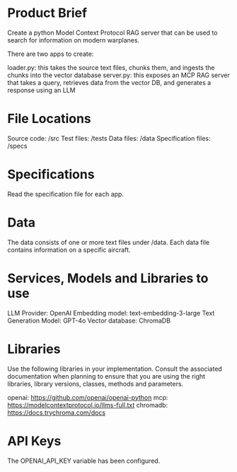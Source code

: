 # Product Brief
Create a python Model Context Protocol RAG server that can be used to search for information on modern warplanes.

There are two apps to create:

loader.py: this takes the source text files, chunks them, and ingests the chunks into the vector database
server.py: this exposes an MCP RAG server that takes a query, retrieves data from the vector DB, and generates a response using an LLM

# File Locations
Source code: /src
Test files: /tests
Data files: /data
Specification files: /specs

# Specifications
Read the specification file for each app.

# Data
The data consists of one or more text files under /data.
Each data file contains information on a specific aircraft.

# Services, Models and Libraries to use
LLM Provider: OpenAI
Embedding model: text-embedding-3-large
Text Generation Model: GPT-4o
Vector database: ChromaDB

# Libraries
Use the following libraries in your implementation.
Consult the associated documentation when planning to ensure that you are using the right libraries, library versions, classes, methods and parameters.

openai: https://github.com/openai/openai-python
mcp: https://modelcontextprotocol.io/llms-full.txt
chromadb: https://docs.trychroma.com/docs

# API Keys
The OPENAI_API_KEY variable has been configured.